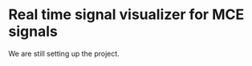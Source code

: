 Real time signal visualizer for MCE signals
===========================================

We are still setting up the project.
